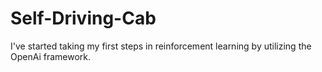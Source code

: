 # Self-Driving-Cab
I've started taking my first steps in reinforcement learning by utilizing the OpenAi framework.
